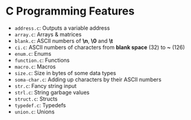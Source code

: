# C Programming Features

- `address.c`: Outputs a variable address
- `array.c`: Arrays & matrices
- `blank.c`: ASCII numbers of **\n**, **\0** and **\t**
- `ci.c`: ASCII numbers of characters from **blank space** (32) to **~** (126)
- `enum.c`: Enums
- `function.c`: Functions
- `macro.c`: Macros
- `size.c`: Size in bytes of some data types
- `soma-char.c`: Adding up characters by their ASCII numbers
- `str.c`: Fancy string input
- `strl.c`: String garbage values
- `struct.c`: Structs
- `typedef.c`: Typedefs
- `union.c`: Unions
